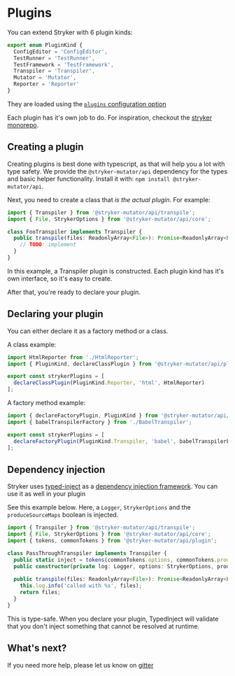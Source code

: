 # Plugins

You can extend Stryker with 6 plugin kinds:

```ts
export enum PluginKind {
  ConfigEditor = 'ConfigEditor',
  TestRunner = 'TestRunner',
  TestFramework = 'TestFramework',
  Transpiler = 'Transpiler',
  Mutator = 'Mutator',
  Reporter = 'Reporter'
}
```

They are loaded using the [`plugins` configuration option](https://github.com/stryker-mutator/stryker/tree/master/packages/core#plugins-string)

Each plugin has it's own job to do. For inspiration, checkout the [stryker monorepo](https://github.com/stryker-mutator/stryker/tree/master/packages).

## Creating a plugin

Creating plugins is best done with typescript, as that will help you a lot with type safety. 
We provide the `@stryker-mutator/api` dependency for the types and basic helper functionality. Install it with: `npm install @stryker-mutator/api`. 

Next, you need to create a class that _is the actual plugin_. For example:

```ts
import { Transpiler } from '@stryker-mutator/api/transpile';
import { File, StrykerOptions } from '@stryker-mutator/api/core';

class FooTranspiler implements Transpiler {
  public transpile(files: ReadonlyArray<File>): Promise<ReadonlyArray<File>> {
    // TODO: implement
  }
}
```

In this example, a Transpiler plugin is constructed. Each plugin kind has it's own interface, so it's easy to create.

After that, you're ready to declare your plugin.

## Declaring your plugin

You can either declare it as a factory method or a class.

A class example:

```ts
import HtmlReporter from './HtmlReporter';
import { PluginKind, declareClassPlugin } from '@stryker-mutator/api/plugin';

export const strykerPlugins = [
  declareClassPlugin(PluginKind.Reporter, 'html', HtmlReporter)
];
```

A factory method example:

```ts
import { declareFactoryPlugin, PluginKind } from '@stryker-mutator/api/plugin';
import { babelTranspilerFactory } from './BabelTranspiler';

export const strykerPlugins = [
  declareFactoryPlugin(PluginKind.Transpiler, 'babel', babelTranspilerFactory)
];
```

## Dependency injection

Stryker uses [typed-inject](https://github.com/nicojs/typed-inject#readme) as a [dependency injection framework](https://medium.com/@jansennico/advanced-typescript-type-safe-dependency-injection-873426e2cc96). 
You can use it as well in your plugin

See this example below. Here, a `Logger`, `StrykerOptions` and the `produceSourceMaps` boolean is injected.

```ts
import { Transpiler } from '@stryker-mutator/api/transpile';
import { File, StrykerOptions } from '@stryker-mutator/api/core';
import { tokens, commonTokens } from '@stryker-mutator/api/plugin';

class PassThroughTranspiler implements Transpiler {
  public static inject = tokens(commonTokens.options, commonTokens.produceSourceMaps);
  public constructor(private log: Logger, options: StrykerOptions, produceSourceMaps: boolean) {
  
  public transpile(files: ReadonlyArray<File>): Promise<ReadonlyArray<File>> {
    this.log.info('called with %s', files);
    return files;
  }
}
```

This is type-safe. When you declare your plugin, TypedInject will validate that you don't inject something that cannot be resolved at runtime.

## What's next?

If you need more help, please let us know on [gitter](https://gitter.im/stryker-mutator/stryker)
